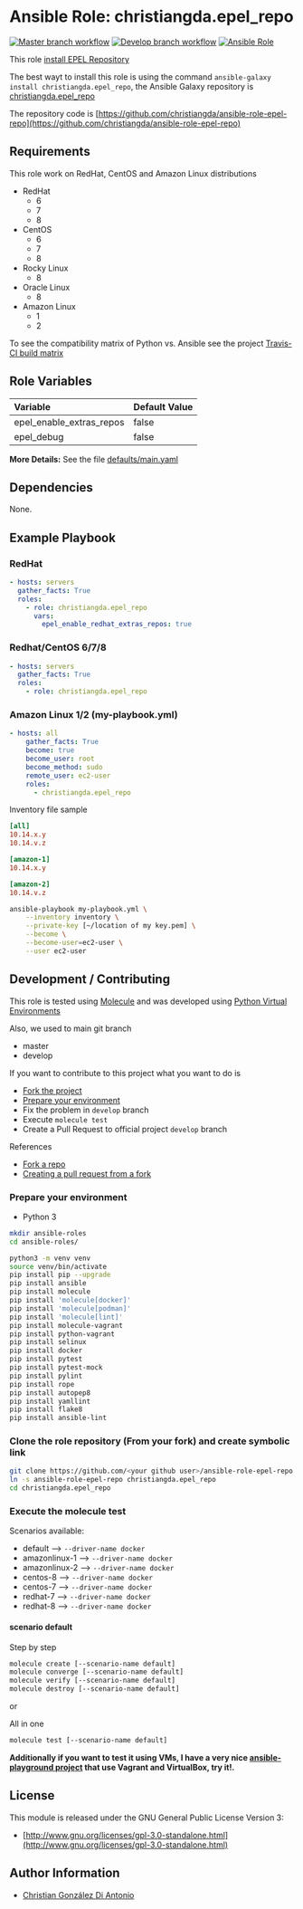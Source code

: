 # Ansible Role: christiangda.epel_repo

[![Master branch workflow](https://github.com/christiangda/ansible-role-epel-repo/actions/workflows/master.yaml/badge.svg?branch=master)](https://github.com/christiangda/ansible-role-epel-repo/actions/workflows/master.yaml)
[![Develop branch workflow](https://github.com/christiangda/ansible-role-epel-repo/actions/workflows/develop.yaml/badge.svg?branch=develop)](https://github.com/christiangda/ansible-role-epel-repo/actions/workflows/develop.yaml)
[![Ansible Role](https://img.shields.io/ansible/role/33302.svg)](https://galaxy.ansible.com/christiangda/epel_repo)

This role [install EPEL Repository](https://fedoraproject.org/wiki/EPEL)

The best wayt to install this role is using the command `ansible-galaxy install christiangda.epel_repo`, the Ansible Galaxy repository is [christiangda.epel_repo](https://galaxy.ansible.com/christiangda/epel_repo)

The repository code is [https://github.com/christiangda/ansible-role-epel-repo](https://github.com/christiangda/ansible-role-epel-repo)

## Requirements

This role work on RedHat, CentOS and Amazon Linux distributions

* RedHat
  * 6
  * 7
  * 8
* CentOS
  * 6
  * 7
  * 8
* Rocky Linux
  * 8
* Oracle Linux
  * 8
* Amazon Linux
  * 1
  * 2

To see the compatibility matrix of Python vs. Ansible see the project [Travis-CI build matrix](https://travis-ci.org/christiangda/ansible-role-epel-repo)

## Role Variables

| Variable                              | Default Value |
| :-------------------------------------| :------------ |
| epel_enable_extras_repos              | false         |
| epel_debug                            | false         |

**More Details:** See the file [defaults/main.yaml](defaults/main.yaml)

## Dependencies

None.

## Example Playbook

### RedHat

```yaml
- hosts: servers
  gather_facts: True
  roles:
    - role: christiangda.epel_repo
      vars:
        epel_enable_redhat_extras_repos: true
```

### Redhat/CentOS 6/7/8

```yaml
- hosts: servers
  gather_facts: True
  roles:
    - role: christiangda.epel_repo
```

### Amazon Linux 1/2 (my-playbook.yml)

```yaml
- hosts: all
    gather_facts: True
    become: true
    become_user: root
    become_method: sudo
    remote_user: ec2-user
    roles:
      - christiangda.epel_repo
```

Inventory file sample

```ini
[all]
10.14.x.y
10.14.v.z

[amazon-1]
10.14.x.y

[amazon-2]
10.14.v.z
```

```bash
ansible-playbook my-playbook.yml \
    --inventory inventory \
    --private-key [~/location of my key.pem] \
    --become \
    --become-user=ec2-user \
    --user ec2-user
```

## Development / Contributing

This role is tested using [Molecule](https://molecule.readthedocs.io/en/latest/) and was developed using
[Python Virtual Environments](https://docs.python.org/3/tutorial/venv.html)

Also, we used to main git branch

* master
* develop

If you want to contribute to this project what you want to do is

* [Fork the project](https://help.github.com/en/github/getting-started-with-github/fork-a-repo)
* [Prepare your environment](#prepare-your-environment)
* Fix the problem in `develop` branch
* Execute `molecule test`
* Create a Pull Request to official project `develop` branch

References

* [Fork a repo](https://help.github.com/en/github/getting-started-with-github/fork-a-repo)
* [Creating a pull request from a fork](https://help.github.com/en/github/collaborating-with-issues-and-pull-requests/creating-a-pull-request-from-a-fork)

### Prepare your environment

* Python 3

```bash
mkdir ansible-roles
cd ansible-roles/

python3 -m venv venv
source venv/bin/activate
pip install pip --upgrade
pip install ansible
pip install molecule
pip install 'molecule[docker]'
pip install 'molecule[podman]'
pip install 'molecule[lint]'
pip install molecule-vagrant
pip install python-vagrant
pip install selinux
pip install docker
pip install pytest
pip install pytest-mock
pip install pylint
pip install rope
pip install autopep8
pip install yamllint
pip install flake8
pip install ansible-lint
```

### Clone the role repository (From your fork) and create symbolic link

```bash
git clone https://github.com/<your github user>/ansible-role-epel-repo.git
ln -s ansible-role-epel-repo christiangda.epel_repo
cd christiangda.epel_repo
```

### Execute the molecule test

Scenarios available:

* default --> `--driver-name docker`
* amazonlinux-1 --> `--driver-name docker`
* amazonlinux-2 --> `--driver-name docker`
* centos-8 --> `--driver-name docker`
* centos-7 --> `--driver-name docker`
* redhat-7 --> `--driver-name docker`
* redhat-8 --> `--driver-name docker`

#### scenario default

Step by step

```bash
molecule create [--scenario-name default]
molecule converge [--scenario-name default]
molecule verify [--scenario-name default]
molecule destroy [--scenario-name default]
```

or

All in one

```bash
molecule test [--scenario-name default]
```

**Additionally if you want to test it using VMs, I have a very nice [ansible-playground project](https://github.com/christiangda/ansible-playground) that use Vagrant and VirtualBox, try it!.**

## License

This module is released under the GNU General Public License Version 3:

* [http://www.gnu.org/licenses/gpl-3.0-standalone.html](http://www.gnu.org/licenses/gpl-3.0-standalone.html)

## Author Information

* [Christian González Di Antonio](https://github.com/christiangda)
